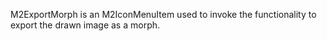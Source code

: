 M2ExportMorph is an M2IconMenuItem used to invoke the functionality to export the drawn image as a morph.